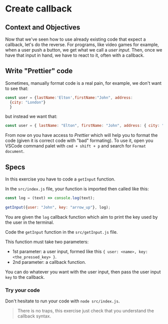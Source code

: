 # Create callback

## Context and Objectives

Now that we've seen how to use already existing code that expect a callback, let's do the reverse.
For programs, like video games for example, when a user push a button, we get what we call a _user input_.
Then, once we have that input in hand, we have to react to it, often with a callback.

## Write "Prettier" code

Sometimes, manually format code is a real pain, for example, we don't want to see that:

```js
const user = {lastName:'Elton',firstName:"John", address:
  {city: "London"}
  }
```

but instead we want that:

```js
const user = { lastName: "Elton", firstName: "John", address: { city: "London" } };
```

From now on you have access to _Prettier_ which will help you to format the code (given it is correct code with "bad" formating).
To use it, open you VSCode command palet with `cmd + shift + p` and search for `Format document`.

## Specs

In this exercise you have to code a `getInput` function.

In the `src/index.js` file, your function is imported then called like this:

```javascript
const log = (text) => console.log(text);
​
getInput({user: "John", key: "arrow_up"}, log);
```

You are given the `log` callback function which aim to print the key used by the user in the terminal.

Code the `getInput` function in the `src/getInput.js` file.

This function must take two parameters:
- 1st parameter: a user input, formed like this `{ user: <name>, key: <the_pressed_key> }`.
- 2nd parameter: a callback function.

You can do whatever you want with the user input, then pass the user input `key` to the callback.

### Try your code

Don't hesitate to run your code with `node src/index.js`.

> There is no traps, this exercise just check that you understand the callback syntax.
